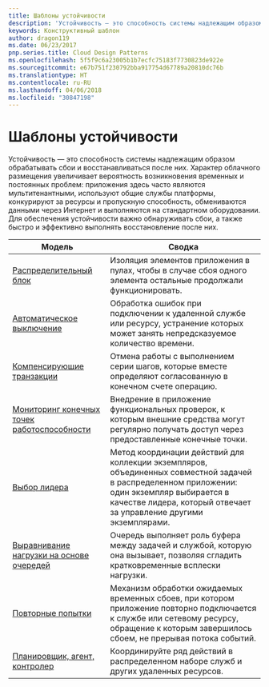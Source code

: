 ```yaml
---
title: Шаблоны устойчивости
description: 'Устойчивость — это способность системы надлежащим образом обрабатывать сбои и восстанавливаться после них. Характер облачного размещения увеличивает вероятность возникновения временных и постоянных проблем: приложения здесь часто являются мультитенантными, используют общие службы платформы, конкурируют за ресурсы и пропускную способность, обмениваются данными через Интернет и выполняются на стандартном оборудовании. Для обеспечения устойчивости важно обнаруживать сбои, а также быстро и эффективно выполнять восстановление после них.'
keywords: Конструктивный шаблон
author: dragon119
ms.date: 06/23/2017
pnp.series.title: Cloud Design Patterns
ms.openlocfilehash: 5f5f9c6a23005b1b7ecfc75183f7730823de922e
ms.sourcegitcommit: e67b751f230792bba917754d67789a20810dc76b
ms.translationtype: HT
ms.contentlocale: ru-RU
ms.lasthandoff: 04/06/2018
ms.locfileid: "30847198"
---
```

# <a name="resiliency-patterns"></a>Шаблоны устойчивости

Устойчивость — это способность системы надлежащим образом обрабатывать сбои и восстанавливаться после них. Характер облачного размещения увеличивает вероятность возникновения временных и постоянных проблем: приложения здесь часто являются мультитенантными, используют общие службы платформы, конкурируют за ресурсы и пропускную способность, обмениваются данными через Интернет и выполняются на стандартном оборудовании. Для обеспечения устойчивости важно обнаруживать сбои, а также быстро и эффективно выполнять восстановление после них.


|                            Модель                             |                                                                                                      Сводка                                                                                                       |
|----------------------------------------------------------------|--------------------------------------------------------------------------------------------------------------------------------------------------------------------------------------------------------------------|
|                   [Распределительный блок](../bulkhead.md)                   |                                                     Изоляция элементов приложения в пулах, чтобы в случае сбоя одного элемента остальные продолжали функционировать.                                                      |
|            [Автоматическое выключение](../circuit-breaker.md)            |                                                  Обработка ошибок при подключении к удаленной службе или ресурсу, устранение которых может занять непредсказуемое количество времени.                                                   |
|   [Компенсирующие транзакции](../compensating-transaction.md)   |                                                      Отмена работы с выполнением серии шагов, которые вместе определяют согласованную в конечном счете операцию.                                                       |
| [Мониторинг конечных точек работоспособности](../health-endpoint-monitoring.md) |                                            Внедрение в приложение функциональных проверок, к которым внешние средства могут регулярно получать доступ через предоставленные конечные точки.                                            |
|            [Выбор лидера](../leader-election.md)            | Метод координации действий для коллекции экземпляров, объединенных совместной задачей в распределенном приложении: один экземпляр выбирается в качестве лидера, который отвечает за управление другими экземплярами. |
|  [Выравнивание нагрузки на основе очередей](../queue-based-load-leveling.md)  |                                            Очередь выполняет роль буфера между задачей и службой, которую она вызывает, позволяя сгладить кратковременные всплески нагрузки.                                             |
|                      [Повторные попытки](../retry.md)                      |             Механизм обработки ожидаемых временных сбоев, при котором приложение повторно подключается к службе или сетевому ресурсу, обращение к которым завершилось сбоем, не прерывая потока событий.             |
| [Планировщик, агент, контролер](../scheduler-agent-supervisor.md) |                                                            Координируйте ряд действий в распределенном наборе служб и других удаленных ресурсов.                                                            |


